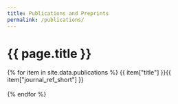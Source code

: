 ```yaml
---
title: Publications and Preprints
permalink: /publications/
---
```


# {{ page.title }}
{% for item in site.data.publications %}
{{ item["title"] }}<span class="button">{{ item["journal_ref_short"] }}</span> 
<br>
<br>
{% endfor %}
